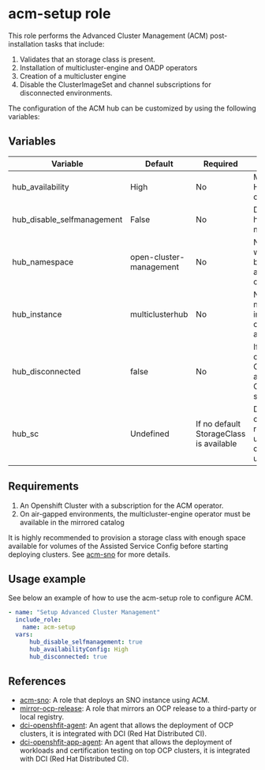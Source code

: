 # acm-setup role

This role performs the Advanced Cluster Management (ACM) post-installation tasks that include:

1. Validates that an storage class is present.
1. Installation of multicluster-engine and OADP operators
1. Creation of a multicluster engine
1. Disable the ClusterImageSet and channel subscriptions for disconnected environments.

The configuration of the ACM hub can be customized by using the following variables:

## Variables

| Variable                           | Default                       | Required    | Description                                   |
| ---------------------------------- | ----------------------------- | ----------- | ----------------------------------------------|
|hub_availability                    |High                           |No           |Multicluster hub High Availability configuration |
|hub_disable_selfmanagement          |False                          |No           |Do not import the hub cluster as managed in ACM  |
|hub_namespace                       |open-cluster-management        |No           |Namespace where ACM has been installed and will be configured |
|hub_instance                        |multiclusterhub                |No           |Name of the multiclusterhub instance to be created (fail if already exists) |
|hub_disconnected                    |false                          |No           |If true, it will create custom ClusterImageSets and remove the Channel subscriptions |
|hub_sc                              |Undefined                      |If no default StorageClass is available | Desired storage class for ACM resources. If undefined, the default SC will be used |

## Requirements
1. An Openshift Cluster with a subscription for the ACM operator.
1. On air-gapped environments, the multicluster-engine operator must be available in the mirrored catalog

It is highly recommended to provision a storage class with enough space available for volumes of the Assisted Service Config before starting deploying clusters. See [acm-sno](../acm-sno/README.md) for more details.

## Usage example

See below an example of how to use the acm-setup role to configure ACM.

```yaml
- name: "Setup Advanced Cluster Management"
  include_role:
    name: acm-setup
  vars:
      hub_disable_selfmanagement: true
      hub_availabilityConfig: High
      hub_disconnected: true
```

## References

* [acm-sno](../acm-sno/README.md): A role that deploys an SNO instance using ACM.
* [mirror-ocp-release](../mirror-ocp-release/): A role that mirrors an OCP release to a third-party or local registry.
* [dci-openshfit-agent](https://github.com/redhat-cip/dci-openshift-agent/): An agent that allows the deployment of OCP clusters, it is integrated with DCI (Red Hat Distributed CI).
* [dci-openshfit-app-agent](https://github.com/redhat-cip/dci-openshift-app-agent/): An agent that allows the deployment of workloads and certification testing on top OCP clusters, it is integrated with DCI (Red Hat Distributed CI).

